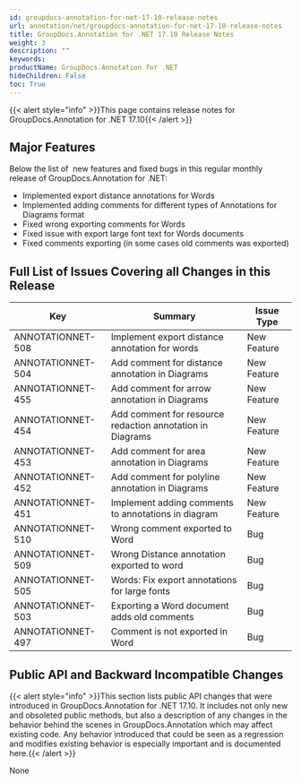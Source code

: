 ```yaml
---
id: groupdocs-annotation-for-net-17-10-release-notes
url: annotation/net/groupdocs-annotation-for-net-17-10-release-notes
title: GroupDocs.Annotation for .NET 17.10 Release Notes
weight: 3
description: ""
keywords: 
productName: GroupDocs.Annotation for .NET
hideChildren: False
toc: True
---
```


{{< alert style="info" >}}This page contains release notes for GroupDocs.Annotation for .NET 17.10{{< /alert >}}

## Major Features

Below the list of  new features and fixed bugs in this regular monthly release of GroupDocs.Annotation for .NET:

*   Implemented export distance annotations for Words
*   Implemented adding comments for different types of Annotations for Diagrams format
*   Fixed wrong exporting comments for Words
*   Fixed issue with export large font text for Words documents
*   Fixed comments exporting (in some cases old comments was exported)

## Full List of Issues Covering all Changes in this Release

| Key | Summary | Issue Type |
| --- | --- | --- |
| ANNOTATIONNET-508 | Implement export distance annotation for words | New Feature |
| ANNOTATIONNET-504 | Add comment for distance annotation in Diagrams | New Feature |
| ANNOTATIONNET-455 | Add comment for arrow annotation in Diagrams | New Feature |
| ANNOTATIONNET-454 | Add comment for resource redaction annotation in Diagrams | New Feature |
| ANNOTATIONNET-453 | Add comment for area annotation in Diagrams | New Feature |
| ANNOTATIONNET-452 | Add comment for polyline annotation in Diagrams | New Feature |
| ANNOTATIONNET-451 | Implement adding comments to annotations in diagram | New Feature |
| ANNOTATIONNET-510 | Wrong comment exported to Word | Bug |
| ANNOTATIONNET-509 | Wrong Distance annotation exported to word | Bug |
| ANNOTATIONNET-505 | Words: Fix export annotations for large fonts | Bug |
| ANNOTATIONNET-503 | Exporting a Word document adds old comments | Bug |
| ANNOTATIONNET-497 | Comment is not exported in Word | Bug |

## Public API and Backward Incompatible Changes

{{< alert style="info" >}}This section lists public API changes that were introduced in GroupDocs.Annotation for .NET 17.10. It includes not only new and obsoleted public methods, but also a description of any changes in the behavior behind the scenes in GroupDocs.Annotation which may affect existing code. Any behavior introduced that could be seen as a regression and modifies existing behavior is especially important and is documented here.{{< /alert >}}

None
